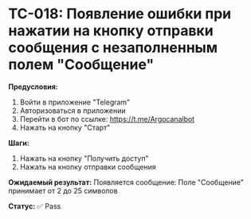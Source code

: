 # TC-018: Появление ошибки при нажатии на кнопку отправки сообщения с незаполненным полем "Сообщение"


**Предусловия:**
1. Войти в приложение "Telegram"
2. Авторизоваться в приложении
3. Перейти в бот по ссылке: https://t.me/Argocanalbot
4. Нажать на кнопку "Старт"

**Шаги:**
1. Нажать на кнопку "Получить доступ"
2. Нажать на кнопку отправки сообщения

**Ожидаемый результат:**
Появляется сообщение:
Поле "Сообщение" принимает от 2 до 25 символов

**Статус:** ✅ Pass
